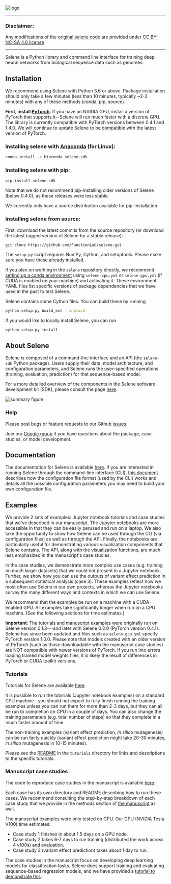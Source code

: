 ![logo](docs/source/_static/img/selene_logo.png)

---
### Disclaimer:
Any modifications of the [original selene code](https://github.com/FunctionLab/selene) are provided under [CC BY-NC-SA 4.0 license](https://creativecommons.org/licenses/by-nc-sa/4.0/legalcode.txt)

---
Selene is a Python library and command line interface for training deep neural networks from biological sequence data such as genomes.

## Installation

We recommend using Selene with Python 3.6 or above. 
Package installation should only take a few minutes (less than 10 minutes, typically ~2-3 minutes) with any of these methods (conda, pip, source). 

**First, install [PyTorch](https://pytorch.org/get-started/locally/).** If you have an NVIDIA GPU, install a version of PyTorch that supports it--Selene will run much faster with a discrete GPU. 
The library is currently compatible with PyTorch versions between 0.4.1 and 1.4.0.
We will continue to update Selene to be compatible with the latest version of PyTorch.

### Installing selene with [Anaconda](https://www.anaconda.com/download/) (for Linux):

```sh
conda install -c bioconda selene-sdk
```

### Installing selene with pip:

```sh
pip install selene-sdk
```

Note that we do not recommend pip-installing older versions of Selene (below 0.4.0), as these releases were less stable. 

We currently only have a source distribution available for pip-installation.  

### Installing selene from source:

First, download the latest commits from the source repository (or download the latest tagged version of Selene for a stable release):
```
git clone https://github.com/FunctionLab/selene.git
```

The `setup.py` script requires NumPy, Cython, and setuptools. Please make sure you have these already installed.

If you plan on working in the `selene` repository directly, we recommend [setting up a conda environment](https://conda.io/docs/user-guide/tasks/manage-environments.html#creating-an-environment-from-an-environment-yml-file) using `selene-cpu.yml` or `selene-gpu.yml` (if CUDA is enabled on your machine) and activating it.
These environment YAML files list specific versions of package dependencies that we have used in the past to test Selene.

Selene contains some Cython files. You can build these by running
```sh
python setup.py build_ext --inplace
```

If you would like to locally install Selene, you can run
```sh
python setup.py install
```

## About Selene

Selene is composed of a command-line interface and an API (the `selene-sdk` Python package). 
Users supply their data, model architecture, and configuration parameters, and Selene runs the user-specified operations (training, evaluation, prediction) for that sequence-based model.

For a more detailed overview of the components in the Selene software development kit (SDK), please consult the page [here](http://selene.flatironinstitute.org/overview/overview.html).

![summary figure](docs/source/_static/img/selene_overview.png)

### Help

Please post bugs or feature requests to our Github [issues](https://github.com/FunctionLab/selene/issues).

Join our [Google group](https://groups.google.com/forum/#!forum/selene-sdk) if you have questions about the package, case studies, or model development.

## Documentation

The documentation for Selene is available [here](https://selene.flatironinstitute.org/).
If you are interested in running Selene through the command-line interface (CLI), [this document](https://selene.flatironinstitute.org/overview/cli.html) describes how the configuration file format (used by the CLI) works and details all the possible configuration parameters you may need to build your own configuration file. 

## Examples

We provide 2 sets of examples: Jupyter notebook tutorials and case studies that we've described in our manuscript. 
The Jupyter notebooks are more accessible in that they can be easily perused and run on a laptop. 
We also take the opportunity to show how Selene can be used through the CLI (via configuration files) as well as through the API. 
Finally, the notebooks are particularly useful for demonstrating various visualization components that Selene contains. 
The API, along with the visualization functions, are much less emphasized in the manuscript's case studies.

In the case studies, we demonstrate more complex use cases (e.g. training on much larger datasets) that we could not present in a Jupyter notebook.
Further, we show how you can use the outputs of variant effect prediction in a subsequent statistical analysis (case 3).
These examples reflect how we most often use Selene in our own projects, whereas the Jupyter notebooks survey the many different ways and contexts in which we can use Selene.

We recommend that the examples be run on a machine with a CUDA-enabled GPU. All examples take significantly longer when run on a CPU machine.
(See the following sections for time estimates.)

**Important**: The tutorials and manuscript examples were originally run on Selene version 0.1.3---and later with Selene 0.2.0 (PyTorch version 0.4.1). Selene has since been updated and files such as `selene-gpu.yml` specify PyTorch version 1.0.0. Please note that models created with an older version of PyTorch (such as those downloadable with the manuscript case studies) are NOT compatible with newer versions of PyTorch. If you run into errors loading trained model weights files, it is likely the result of differences in PyTorch or CUDA toolkit versions.  

### Tutorials

Tutorials for Selene are available [here](https://github.com/FunctionLab/selene/tree/master/tutorials).

It is possible to run the tutorials (Jupyter notebook examples) on a standard CPU machine--you should not expect to fully finish running the training examples unless you can run them for more than 2-3 days, but they can all be run to completion on CPU in a couple of days. You can also change the training parameters (e.g. total number of steps) so that they complete in a much faster amount of time. 

The non-training examples (variant effect prediction, _in silico_ mutagenesis) can be run fairly quickly (variant effect prediction might take 20-30 minutes, _in silico_ mutagenesis in 10-15 minutes). 

Please see the [README](https://github.com/FunctionLab/selene/blob/master/tutorials/README.md) in the `tutorials` directory for links and descriptions to the specific tutorials.   

### Manuscript case studies

The code to reproduce case studies in the manuscript is available [here](https://github.com/FunctionLab/selene/tree/master/manuscript).

Each case has its own directory and README describing how to run these cases. 
We recommend consulting the step-by-step breakdown of each case study that we provide in the methods section of [the manuscript](https://doi.org/10.1101/438291) as well.  

The manuscript examples were only tested on GPU.
Our GPU (NVIDIA Tesla V100) time estimates:

- Case study 1 finishes in about 1.5 days on a GPU node.
- Case study 2 takes 6-7 days to run training (distributed the work across 4 v100s) and evaluation.
- Case study 3 (variant effect prediction) takes about 1 day to run. 

The case studies in the manuscript focus on developing deep learning models for classification tasks. Selene does support training and evaluating sequence-based regression models, and we have provided a [tutorial to demonstrate this](https://github.com/FunctionLab/selene/blob/master/tutorials/regression_mpra_example/regression_mpra_example.ipynb).  
